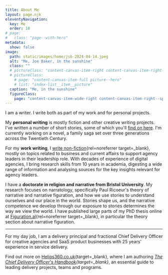 ```yaml
---
title: About Me
layout: page.njk
eleventyNavigation:
  key: Me
  order: 10
# page:
#   class: "page--with-hero"
metadata:
  show: false
image:
  path: static/images/home/jsb-2024-04-14.jpeg
  alt: "Me, Joe Baker, in the sunshine"
  class: ""
  # pictureClass: "content-canvas-item-right content-canvas-item-right--span-3"
  # pictureClass:
    # page: "content-canvas-item-full picture--hero"
    # list: "index-list__item__picture"
  caption: "Me, in the sunshine"
  figureClass:
    page: "content-canvas-item-wide-right content-canvas-item-right--span-5 content-canvas-span-start-content-top"
---
```

I am a writer. I write both as part of my work and for personal projects.

My **personal writing** is mostly fiction and other creative writing projects. I've written a number of short stories, some of which you'll [find on here](/writing/). I'm currently working on a novel, a family saga set over three generations across the Twentieth Century.

For my **work writing**, I [write non-fiction](https://www.convivio.com/blog/){rel=noreferrer target=_blank}, mostly on topics related to business and current affairs to support agency leaders in their leadership role. With decades of experience of digital agencies, I bring research skills from 10 years in academia, digesting a wide range of information and analysing sources for the key insights relevant for agency leaders.

I have a **doctorate in religion and narrative from Bristol University**. My research focuses on narratology, specifically Paul Ricoeur's theory of narrative and narrative figuration, and how we use stories to understand ourselves and our place in the world. Stories shape us, and the narrative competence we develop through our exposure to stories determines the way we view the world. I have published large parts of my PhD thesis online at [Figuration.al](https://figuration.al/?referrer=jsbaker.co.uk){rel=noreferrer target=_blank}, in particular the theory section about narrative figuration.

---

For my day job, I am a delivery principal and fractional Chief Delivery Officer for creative agencies and SaaS product businesses with 25 years' experience in service delivery.

Find out more on [Helios360.co.uk](https://helios360.co.uk/?referrer=figuration.al){target=_blank}, where I am authoring *[The Chief Delivery Officer's Handbook](https://helios360.co.uk/handbook/?referrer=figuration.al){target=_blank}*, an essential guide to leading delivery projects, teams and programs.
